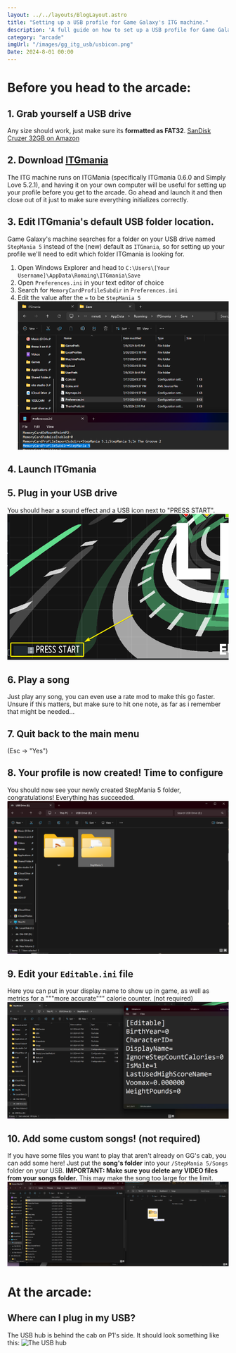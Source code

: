 ```yaml
---
layout: ../../layouts/BlogLayout.astro
title: "Setting up a USB profile for Game Galaxy's ITG machine."
description: 'A full guide on how to set up a USB profile for Game Galaxy's ITG machine.'
category: "arcade"
imgUrl: "/images/gg_itg_usb/usbicon.png"
Date: 2024-8-01 00:00
---
```


# Before you head to the arcade:

## 1. Grab yourself a USB drive

Any size should work, just make sure its **formatted as FAT32**.
[SanDisk Cruzer 32GB on Amazon](https://www.amazon.com/gp/product/B007YX9O9E)

## 2. Download [ITGmania](https://itgmania.com)

The ITG machine runs on ITGMania (specifically ITGmania 0.6.0 and Simply Love 5.2.1), and having it on your own computer will be useful for setting up your profile before you get to the arcade. Go ahead and launch it and then close out of it just to make sure everything initializes correctly.

## 3. Edit ITGmania's default USB folder location.

Game Galaxy's machine searches for a folder on your USB drive named `StepMania 5` instead of the (new) default as `ITGmania`, so for setting up your profile we'll need to edit which folder ITGmania is looking for.

1. Open Windows Explorer and head to `C:\Users\[Your Username]\AppData\Romaing\ITGmania\Save`
2. Open `Preferences.ini` in your text editor of choice
3. Search for `MemoryCardProfileSubdir` in `Preferences.ini`
4. Edit the value after the `=` to be `StepMania 5`
   ![Screenshow showing where to edit.](/public/images/gg_itg_usb/memcard.png)

## 4. Launch ITGmania

## 5. Plug in your USB drive

You should hear a sound effect and a USB icon next to "PRESS START".
![The USB icon in ITGmania](/public/images/gg_itg_usb/usbicon.png)

## 6. Play a song

Just play any song, you can even use a rate mod to make this go faster. Unsure if this matters, but make sure to hit one note, as far as i remember that might be needed...

## 7. Quit back to the main menu

(Esc -> "Yes")

## 8. Your profile is now created! Time to configure

You should now see your newly created StepMania 5 folder, congratulations! Everything has succeeded.
![The newly created StepMania 5 folder](/public/images/gg_itg_usb/sm5folder.png)

## 9. Edit your `Editable.ini` file

Here you can put in your display name to show up in game, as well as metrics for a """more accurate""" calorie counter. (not required)
![The Editable.ini file](/public/images/gg_itg_usb/editable.png)

## 10. Add some custom songs! (not required)

If you have some files you want to play that aren't already on GG's cab, you can add some here! Just put the **song's folder** into your `/StepMania 5/Songs` folder on your USB.
**IMPORTANT: Make sure you delete any VIDEO files from your songs folder.** This may make the song too large for the limit.
![The Songs folder](/public/images/gg_itg_usb/songsfolder.png)

# At the arcade:

## Where can I plug in my USB?

The USB hub is behind the cab on P1's side. It should look something like this:
![The USB hub](/public/images/gg_itg_usb/usbhubpic.png)
